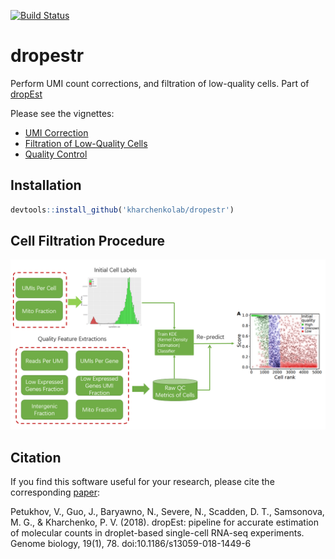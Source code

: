 [![Build Status](https://travis-ci.com/kharchenkolab/dropestr.svg?branch=master)](https://travis-ci.org/github/kharchenkolab/dropestr)


# dropestr
Perform UMI count corrections, and filtration of low-quality cells. Part of [dropEst](https://github.com/hms-dbmi/dropEst)

Please see the vignettes:
* [UMI Correction](https://htmlpreview.github.io/?https://raw.githubusercontent.com/kharchenkolab/dropestr/master/doc/umi-correction.html)
* [Filtration of Low-Quality Cells](https://htmlpreview.github.io/?https://raw.githubusercontent.com/kharchenkolab/dropestr/master/doc/low-quality-cells.html)
* [Quality Control](https://htmlpreview.github.io/?https://raw.githubusercontent.com/kharchenkolab/dropestr/master/doc/report.html)

## Installation

```r
devtools::install_github('kharchenkolab/dropestr')
```

## Cell Filtration Procedure

<p align="center">
  <img src="./inst/cellLevelQuality.png">
</p>



## Citation 

If you find this software useful for your research, please cite the corresponding [paper](https://genomebiology.biomedcentral.com/articles/10.1186/s13059-018-1449-6):

Petukhov, V., Guo, J., Baryawno, N., Severe, N., Scadden, D. T., Samsonova, M. G., & Kharchenko, P. V. (2018). dropEst: pipeline for accurate estimation of molecular counts in droplet-based single-cell RNA-seq experiments. Genome biology, 19(1), 78. doi:10.1186/s13059-018-1449-6